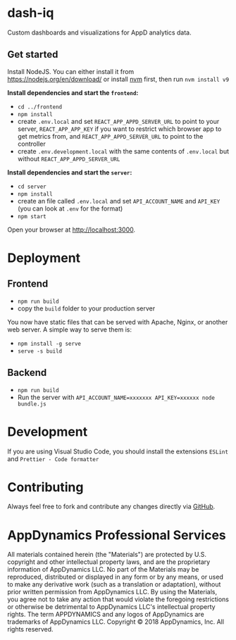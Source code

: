 # dash-iq

Custom dashboards and visualizations for AppD analytics data.

## Get started

Install NodeJS. You can either install it from https://nodejs.org/en/download/ or install [nvm](https://github.com/creationix/nvm) first, then run `nvm install v9`

**Install dependencies and start the `frontend`:**

* `cd ../frontend`
* `npm install`
* create `.env.local` and set `REACT_APP_APPD_SERVER_URL` to point to your server, `REACT_APP_APP_KEY` if you want to restrict which browser app to get metrics from, and `REACT_APP_APPD_SERVER_URL` to point to the controller
* create `.env.development.local` with the same contents of `.env.local` but without `REACT_APP_APPD_SERVER_URL`

**Install dependencies and start the `server`:**

* `cd server`
* `npm install`
* create an file called `.env.local` and set `API_ACCOUNT_NAME` and `API_KEY` (you can look at `.env` for the format)
* `npm start`

Open your browser at [http://localhost:3000](http://localhost:3000).

# Deployment

## Frontend

* `npm run build`
* copy the `build` folder to your production server

You now have static files that can be served with Apache, Nginx, or another web server. A simple way to serve them is:

* `npm install -g serve`
* `serve -s build`

## Backend

* `npm run build`
* Run the server with `API_ACCOUNT_NAME=xxxxxxx API_KEY=xxxxxx node bundle.js`

# Development

If you are using Visual Studio Code, you should install the extensions `ESLint` and `Prettier - Code formatter`

# Contributing

Always feel free to fork and contribute any changes directly via [GitHub](https://github.com/Appdynamics/dash-iq).

# AppDynamics Professional Services

All materials contained herein (the "Materials") are protected by U.S. copyright and other intellectual property laws, and are the proprietary information of AppDynamics LLC. No part of the Materials may be reproduced, distributed or displayed in any form or by any means, or used to make any derivative work (such as a translation or adaptation), without prior written permission from AppDynamics LLC. By using the Materials, you agree not to take any action that would violate the foregoing restrictions or otherwise be detrimental to AppDynamics LLC's intellectual property rights. The term APPDYNAMICS and any logos of AppDynamics are trademarks of AppDynamics LLC.
Copyright © 2018 AppDynamics, Inc. All rights reserved.
